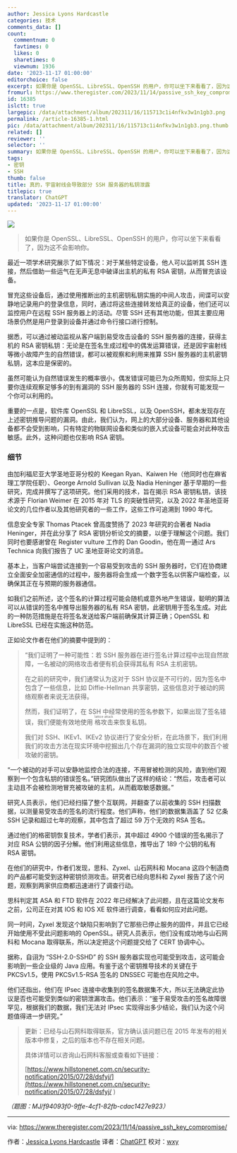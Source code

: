 ```yaml
---
author: Jessica Lyons Hardcastle
categories: 技术
comments_data: []
count:
  commentnum: 0
  favtimes: 0
  likes: 0
  sharetimes: 0
  viewnum: 1936
date: '2023-11-17 01:00:00'
editorchoice: false
excerpt: 如果你是 OpenSSL、LibreSSL、OpenSSH 的用户，你可以坐下来看看了，因为这不会影响你。
fromurl: https://www.theregister.com/2023/11/14/passive_ssh_key_compromise/
id: 16385
islctt: true
largepic: /data/attachment/album/202311/16/115713c1i4nfkv3w1n1gb3.png
permalink: /article-16385-1.html
pic: /data/attachment/album/202311/16/115713c1i4nfkv3w1n1gb3.png.thumb.jpg
related: []
reviewer: ''
selector: ''
summary: 如果你是 OpenSSL、LibreSSL、OpenSSH 的用户，你可以坐下来看看了，因为这不会影响你。
tags:
- 密钥
- SSH
thumb: false
title: 真的，宇宙射线会导致部分 SSH 服务器的私钥泄露
titlepic: true
translator: ChatGPT
updated: '2023-11-17 01:00:00'
---
```


![](/data/attachment/album/202311/16/115713c1i4nfkv3w1n1gb3.png)



> 
> 如果你是 OpenSSL、LibreSSL、OpenSSH 的用户，你可以坐下来看看了，因为这不会影响你。
> 
> 
> 


最近一项学术研究展示了如下情况：对于某些特定设备，他人可以监听其 SSH 连接，然后借助一些运气在无声无息中破译出主机的私有 RSA 密钥，从而冒充该设备。


冒充这些设备后，通过使用推断出的主机密钥私钥实施的中间人攻击，间谍可以安静地记录用户的登录信息，同时，通过将这些连接转发给真正的设备，他们还可以监控用户在远程 SSH 服务器上的活动。尽管 SSH 还有其他功能，但其主要应用场景仍然是用户登录到设备并通过命令行接口进行控制。


据悉，可以通过被动监视从客户端到易受攻击设备的 SSH 服务器的连接，获得主机的 RSA 密钥私钥：无论是在签名生成过程中的偶发运算错误，还是因宇宙射线等微小故障产生的自然错误，都可以被观察和利用来推算 SSH 服务器的主机密钥私钥，这本应是保密的。


虽然可能认为自然错误发生的概率很小，偶发错误可能已为众所周知，但实际上只要你连续观察足够多的到有漏洞的 SSH 服务器的 SSH 连接，你就有可能发现一个你可以利用的。


重要的一点是，软件库 OpenSSL 和 LibreSSL，以及 OpenSSH，都未发现存在上述密钥推导问题的漏洞。由此，我们认为，网上的大部分设备、服务器和其他设备都不会受到影响，只有特定的物联网设备和类似的嵌入式设备可能会对此种攻击敏感。此外，这种问题也仅影响 RSA 密钥。


### 细节


由加利福尼亚大学圣地亚哥分校的 Keegan Ryan、Kaiwen He（他同时也在麻省理工学院任职）、George Arnold Sullivan 以及 Nadia Heninger 基于早期的一些研究，完成并撰写了这项研究。他们采用的技术，旨在揭示 RSA 密钥私钥，该技术源于 Florian Weimer 在 2015 年对 TLS 的突破性研究，以及 2022 年圣地亚哥论文的几位作者以及其他研究者的一些工作，这些工作可追溯到 1990 年代。


信息安全专家 Thomas Ptacek 曾高度赞扬了 2023 年研究的合著者 Nadia Heninger，并在此分享了 RSA 密钥分析论文的摘要，以便于理解这个问题。我们同时也要感谢曾在 Register vulture 工作的 Dan Goodin，他在周一通过 Ars Technica 向我们报告了 UC 圣地亚哥论文的消息。


基本上，当客户端尝试连接到一个容易受到攻击的 SSH 服务器时，它们在协商建立全面安全加密通信的过程中，服务器将会生成一个数字签名以供客户端检查，以确保其正在与预期的服务器通信。


如我们之前所述，这个签名的计算过程可能会随机或意外地产生错误，聪明的算法可以从错误的签名中推导出服务器的私有 RSA 密钥，此密钥用于签名生成。对此的一种防范措施是在将签名发送给客户端前确保其计算正确；OpenSSL 和 LibreSSL 已经在实施这种防范。


正如论文作者在他们的摘要中提到的：



> 
> “我们证明了一种可能性：若 SSH 服务器在进行签名计算过程中出现自然故障，一名被动的网络攻击者便有机会获得其私有 RSA 主机密钥。
> 
> 
> 在之前的研究中，我们通常认为这对于 SSH 协议是不可行的，因为签名中包含了一些信息，比如 Diffie-Hellman 共享密钥，这些信息对于被动的网络观察者来说无法获得。
> 
> 
> 然而，我们证明了，在 SSH 中经常使用的签名参数下，如果出现了签名错误，我们便能有效地使用 <ruby> 格攻击 <rt>  lattice attack </rt></ruby> 来恢复私钥。
> 
> 
> 我们对 SSH、IKEv1、IKEv2 协议进行了安全分析，在此场景下，我们利用我们的攻击方法在现实环境中挖掘出几个存在漏洞的独立实现中的数百个被攻破的密钥。
> 
> 
> 


“一个被动的对手可以安静地监控合法的连接，不用冒被检测的风险，直到他们观察到一个包含私钥的错误签名。”研究团队做出了这样的结论：“然后，攻击者可以主动且不会被检测地冒充被攻破的主机，从而截取敏感数据。”


研究人员表示，他们已经扫描了整个互联网，并翻查了以前收集的 SSH 扫描数据，以测量易受攻击的签名的流行程度。他们声称，他们的数据集涵盖了 52 亿条 SSH 记录和超过七年的观察，其中包含了超过 59 万个无效的 RSA 签名。


通过他们的格密钥恢复技术，学者们表示，其中超过 4900 个错误的签名揭示了对应 RSA 公钥的因子分解。他们利用这些信息，推导出了 189 个公钥的私有 RSA 密钥。


在他们的研究中，作者们发现，思科、Zyxel、山石网科和 Mocana 这四个制造商的产品都可能受到这种密钥侦测攻击。研究者已经向思科和 Zyxel 报告了这个问题，观察到两家供应商都迅速进行了调查行动。


思科判定其 ASA 和 FTD 软件在 2022 年已经解决了此问题，且在这篇论文发布之前，公司正在对其 IOS 和 IOS XE 软件进行调查，看看如何应对此问题。


同一时间，Zyxel 发现这个缺陷只影响到了它那些已停止服务的固件，并且它已经开始使用不受此问题影响的 OpenSSL。研究人员表示，他们没有成功地与山石网科和 Mocana 取得联系，所以决定把这个问题提交给了 CERT 协调中心。


据称，自诩为 “SSH-2.0-SSHD” 的 SSH 服务器实现也可能受到攻击，这可能会影响到一些企业级的 Java 应用。有鉴于这个密钥推导技术的关键在于 PKCSv1.5，使用 PKCSv1.5-RSA 签名的 DNSSEC 可能也在风险之中。


他们还指出，他们在 IPsec 连接中收集到的签名数据集不大，所以无法确定此协议是否也可能受到类似的密钥泄漏攻击。他们表示：“鉴于易受攻击的签名故障很罕见，根据我们的数据，我们无法对 IPsec 实现得出多少结论，我们认为这个问题值得进一步研究。”



> 
> 更新：已经与山石网科取得联系，官方确认该问题已在 2015 年发布的相关版本中修复，之后的版本也不存在相关问题。
> 
> 
> 具体详情可以咨询山石网科客服或查看如下链接： 
> 
> 
> [https://www.hillstonenet.com.cn/security-notification/2015/07/28/dsfyj/](https://www.hillstonenet.com.cn/security-notification/2015/07/28/dsfyj/ )  
> 
> 
> 


*（题图：MJ/f94093f0-9ffe-4cf1-82fb-cdac1427e923）*




---


via: <https://www.theregister.com/2023/11/14/passive_ssh_key_compromise/>


作者：[Jessica Lyons Hardcastle](https://www.theregister.com/Author/Jessica-Lyons-Hardcastle) 译者：[ChatGPT](https://linux.cn/lctt/ChatGPT) 校对：[wxy](https://github.com/wxy)
